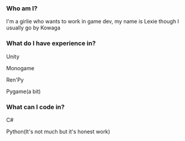 ### Who am I?
I'm a girlie who wants to work in game dev, my name is Lexie though I usually go by Kowaga
### What do I have experience in?

Unity

Monogame

Ren'Py

Pygame(a bit)
### What can I code in?
C#

Python(It's not much but it's honest work)
